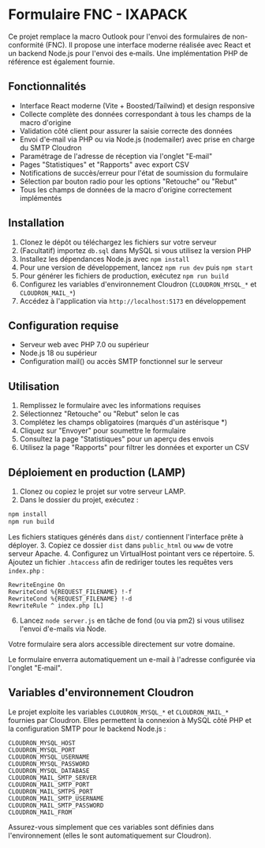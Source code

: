 # Formulaire FNC - IXAPACK

Ce projet remplace la macro Outlook pour l'envoi des formulaires de non-conformité (FNC). Il propose une interface moderne réalisée avec React et un backend Node.js pour l'envoi des e‑mails. Une implémentation PHP de référence est également fournie.


## Fonctionnalités

- Interface React moderne (Vite + Boosted/Tailwind) et design responsive
- Collecte complète des données correspondant à tous les champs de la macro d'origine
- Validation côté client pour assurer la saisie correcte des données
- Envoi d'e‑mail via PHP ou via Node.js (nodemailer) avec prise en charge du SMTP Cloudron
- Paramétrage de l'adresse de réception via l'onglet "E‑mail"
- Pages "Statistiques" et "Rapports" avec export CSV
- Notifications de succès/erreur pour l'état de soumission du formulaire
- Sélection par bouton radio pour les options "Retouche" ou "Rebut"
- Tous les champs de données de la macro d'origine correctement implémentés

## Installation

1. Clonez le dépôt ou téléchargez les fichiers sur votre serveur
2. (Facultatif) importez `db.sql` dans MySQL si vous utilisez la version PHP
3. Installez les dépendances Node.js avec `npm install`
4. Pour une version de développement, lancez `npm run dev` puis `npm start`
5. Pour générer les fichiers de production, exécutez `npm run build`
6. Configurez les variables d'environnement Cloudron (`CLOUDRON_MYSQL_*` et `CLOUDRON_MAIL_*`)
7. Accédez à l'application via `http://localhost:5173` en développement

## Configuration requise

- Serveur web avec PHP 7.0 ou supérieur
- Node.js 18 ou supérieur
- Configuration mail() ou accès SMTP fonctionnel sur le serveur

## Utilisation

1. Remplissez le formulaire avec les informations requises
2. Sélectionnez "Retouche" ou "Rebut" selon le cas
3. Complétez les champs obligatoires (marqués d'un astérisque *)
4. Cliquez sur "Envoyer" pour soumettre le formulaire
5. Consultez la page "Statistiques" pour un aperçu des envois
6. Utilisez la page "Rapports" pour filtrer les données et exporter un CSV

## Déploiement en production (LAMP)

1. Clonez ou copiez le projet sur votre serveur LAMP.
2. Dans le dossier du projet, exécutez :

```bash
npm install
npm run build
```

   Les fichiers statiques générés dans `dist/` contiennent l'interface prête à déployer.
3. Copiez ce dossier `dist` dans `public_html` ou `www` de votre serveur Apache.
4. Configurez un VirtualHost pointant vers ce répertoire.
5. Ajoutez un fichier `.htaccess` afin de rediriger toutes les requêtes vers `index.php` :

```
RewriteEngine On
RewriteCond %{REQUEST_FILENAME} !-f
RewriteCond %{REQUEST_FILENAME} !-d
RewriteRule ^ index.php [L]
```

6. Lancez `node server.js` en tâche de fond (ou via pm2) si vous utilisez l'envoi d'e-mails via Node.

Votre formulaire sera alors accessible directement sur votre domaine.


Le formulaire enverra automatiquement un e-mail à l'adresse configurée via l'onglet "E‑mail".

## Variables d'environnement Cloudron

Le projet exploite les variables `CLOUDRON_MYSQL_*` et `CLOUDRON_MAIL_*` fournies par Cloudron. Elles permettent la connexion à MySQL côté PHP et la configuration SMTP pour le backend Node.js :

```
CLOUDRON_MYSQL_HOST
CLOUDRON_MYSQL_PORT
CLOUDRON_MYSQL_USERNAME
CLOUDRON_MYSQL_PASSWORD
CLOUDRON_MYSQL_DATABASE
CLOUDRON_MAIL_SMTP_SERVER
CLOUDRON_MAIL_SMTP_PORT
CLOUDRON_MAIL_SMTPS_PORT
CLOUDRON_MAIL_SMTP_USERNAME
CLOUDRON_MAIL_SMTP_PASSWORD
CLOUDRON_MAIL_FROM
```

Assurez-vous simplement que ces variables sont définies dans l'environnement (elles le sont automatiquement sur Cloudron).
